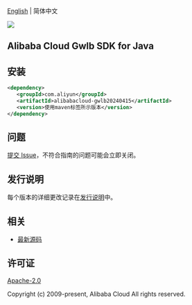 [English](README.md) | 简体中文

![](https://aliyunsdk-pages.alicdn.com/icons/AlibabaCloud.svg)

## Alibaba Cloud Gwlb SDK for Java

## 安装

```xml
<dependency>
   <groupId>com.aliyun</groupId>
   <artifactId>alibabacloud-gwlb20240415</artifactId>
   <version>使用maven标签所示版本</version>
</dependency>
```

## 问题

[提交 Issue](https://github.com/aliyun/alibabacloud-java-async-sdk/issues/new)，不符合指南的问题可能会立即关闭。

## 发行说明

每个版本的详细更改记录在[发行说明](./ChangeLog.txt)中。

## 相关

- [最新源码](https://github.com/aliyun/alibabacloud-async-java-sdk/)

## 许可证

[Apache-2.0](http://www.apache.org/licenses/LICENSE-2.0)

Copyright (c) 2009-present, Alibaba Cloud All rights reserved.
